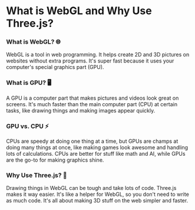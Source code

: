 # What is WebGL and Why Use Three.js?

### What is WebGL? 🌐

WebGL is a tool in web programming. It helps create 2D and 3D pictures on websites without extra programs. It's super fast because it uses your computer's special graphics part (GPU).

### What is GPU? 🖥️

A GPU is a computer part that makes pictures and videos look great on screens. It's much faster than the main computer part (CPU) at certain tasks, like drawing things and making images appear quickly.

### GPU vs. CPU ⚡

CPUs are speedy at doing one thing at a time, but GPUs are champs at doing many things at once, like making games look awesome and handling lots of calculations. CPUs are better for stuff like math and AI, while GPUs are the go-to for making graphics shine.

### Why Use Three.js? 🚀

Drawing things in WebGL can be tough and take lots of code. Three.js makes it way easier. It's like a helper for WebGL, so you don't need to write as much code. It's all about making 3D stuff on the web simpler and faster.
